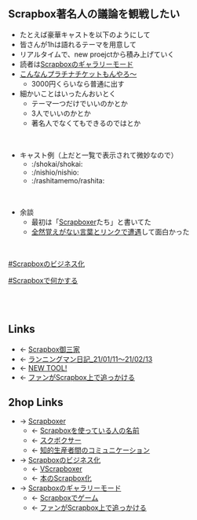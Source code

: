 ## Scrapbox著名人の議論を観戦したい
- たとえば豪華キャストを以下のようにして
- 皆さんが1hは語れるテーマを用意して
- リアルタイムで、new proejctから積み上げていく
- 読者は[Scrapboxのギャラリーモード](Scrapboxのギャラリーモード.md)
- [こんなんプラチナチケットもんやろ～](こんなんプラチナチケットもんやろ_.md)
    - 3000円くらいなら普通に出す
- 細かいことはいったんおいとく
    - テーマ一つだけでいいのかとか
    - 3人でいいのかとか
    - 著名人でなくてもできるのではとか

<br>

- キャスト例（上だと一覧で表示されて微妙なので）
    - :/shokai/shokai:
    - :/nishio/nishio:
    - :/rashitamemo/rashita:

<br>

- 余談
    - 最初は「[Scrapboxer](Scrapboxer.md)たち」と書いてた
    - [全然覚えがない言葉とリンクで遭遇](全然覚えがない言葉とリンクで遭遇.md)して面白かった

<br>

[#Scrapboxのビジネス化](Scrapboxのビジネス化.md)

[#Scrapboxで何かする](Scrapboxで何かする.md)

<br>

<br>

## Links
- ← [Scrapbox御三家](Scrapbox御三家.md)
- ← [ランニングマン日記_21/01/11～21/02/13](ランニングマン日記_21_01_11_21_02_13.md)
- ← [NEW TOOL!](NEW_TOOL!.md)
- ← [ファンがScrapbox上で追っかける](ファンがScrapbox上で追っかける.md)

## 2hop Links
- → [Scrapboxer](Scrapboxer.md)
    - ← [Scrapboxを使っている人の名前](Scrapboxを使っている人の名前.md)
    - ← [スクボクサー](スクボクサー.md)
    - ← [知的生産者間のコミュニケーション](知的生産者間のコミュニケーション.md)
- → [Scrapboxのビジネス化](Scrapboxのビジネス化.md)
    - ← [VScrapboxer](VScrapboxer.md)
    - ← [本のScrapbox化](本のScrapbox化.md)
- → [Scrapboxのギャラリーモード](Scrapboxのギャラリーモード.md)
    - ← [Scrapboxでゲーム](Scrapboxでゲーム.md)
    - ← [ファンがScrapbox上で追っかける](ファンがScrapbox上で追っかける.md)
